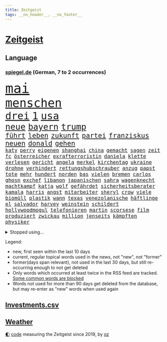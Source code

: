 ```yaml
---
title: Zeitgeist
tags: __no_header__, __no_footer__
---
```


# [Zeitgeist](https://oliz.io/zeitgeist/)

## Language

<h3><a href="https://www.spiegel.de" target="_blank">spiegel.de</a> (German, 7 to 2 occurrences)</h3>
<p style="font-family:monospace">
<span style="font-size:32pt"><a href="news_links.html#mai" class="current">mai</a></span>
<br>
<span style="font-size:28pt"><a href="news_links.html#menschen" class="current">menschen</a></span>
<br>
<span style="font-size:24pt"><a href="news_links.html#drei" class="current">drei</a></span>
<span style="font-size:24pt"><a href="news_links.html#1" class="current">1</a></span>
<span style="font-size:24pt"><a href="news_links.html#usa" class="current">usa</a></span>
<br>
<span style="font-size:20pt"><a href="news_links.html#neue" class="current">neue</a></span>
<span style="font-size:20pt"><a href="news_links.html#bayern" class="current">bayern</a></span>
<span style="font-size:20pt"><a href="news_links.html#trump" class="current">trump</a></span>
<br>
<span style="font-size:16pt"><a href="news_links.html#führt" class="current">führt</a></span>
<span style="font-size:16pt"><a href="news_links.html#leben" class="current">leben</a></span>
<span style="font-size:16pt"><a href="news_links.html#zukunft" class="current">zukunft</a></span>
<span style="font-size:16pt"><a href="news_links.html#partei" class="current">partei</a></span>
<span style="font-size:16pt"><a href="news_links.html#franziskus" class="current">franziskus</a></span>
<span style="font-size:16pt"><a href="news_links.html#neuen" class="current">neuen</a></span>
<span style="font-size:16pt"><a href="news_links.html#donald" class="current">donald</a></span>
<span style="font-size:16pt"><a href="news_links.html#gehen" class="current">gehen</a></span>
<br>
<span style="font-size:12pt"><a href="news_links.html#katy" class="current">katy</a></span>
<span style="font-size:12pt"><a href="news_links.html#perry" class="current">perry</a></span>
<span style="font-size:12pt"><a href="news_links.html#eigenen" class="current">eigenen</a></span>
<span style="font-size:12pt"><a href="news_links.html#shanghai" class="current">shanghai</a></span>
<span style="font-size:12pt"><a href="news_links.html#china" class="current">china</a></span>
<span style="font-size:12pt"><a href="news_links.html#gemacht" class="current">gemacht</a></span>
<span style="font-size:12pt"><a href="news_links.html#sagen" class="current">sagen</a></span>
<span style="font-size:12pt"><a href="news_links.html#zeit" class="current">zeit</a></span>
<span style="font-size:12pt"><a href="news_links.html#fc" class="current">fc</a></span>
<span style="font-size:12pt"><a href="news_links.html#österreicher" class="new">österreicher</a></span>
<span style="font-size:12pt"><a href="news_links.html#exrafterroristin" class="new">exrafterroristin</a></span>
<span style="font-size:12pt"><a href="news_links.html#daniela" class="current">daniela</a></span>
<span style="font-size:12pt"><a href="news_links.html#klette" class="current">klette</a></span>
<span style="font-size:12pt"><a href="news_links.html#verlesen" class="new">verlesen</a></span>
<span style="font-size:12pt"><a href="news_links.html#gericht" class="current">gericht</a></span>
<span style="font-size:12pt"><a href="news_links.html#angela" class="current">angela</a></span>
<span style="font-size:12pt"><a href="news_links.html#merkel" class="current">merkel</a></span>
<span style="font-size:12pt"><a href="news_links.html#kirchentag" class="new">kirchentag</a></span>
<span style="font-size:12pt"><a href="news_links.html#ukraine" class="current">ukraine</a></span>
<span style="font-size:12pt"><a href="news_links.html#drohne" class="current">drohne</a></span>
<span style="font-size:12pt"><a href="news_links.html#verhindert" class="current">verhindert</a></span>
<span style="font-size:12pt"><a href="news_links.html#rettungshubschrauber" class="new">rettungshubschrauber</a></span>
<span style="font-size:12pt"><a href="news_links.html#anzug" class="new">anzug</a></span>
<span style="font-size:12pt"><a href="news_links.html#papst" class="current">papst</a></span>
<span style="font-size:12pt"><a href="news_links.html#tote" class="current">tote</a></span>
<span style="font-size:12pt"><a href="news_links.html#mehr" class="current">mehr</a></span>
<span style="font-size:12pt"><a href="news_links.html#hundert" class="current">hundert</a></span>
<span style="font-size:12pt"><a href="news_links.html#norden" class="current">norden</a></span>
<span style="font-size:12pt"><a href="news_links.html#bas" class="current">bas</a></span>
<span style="font-size:12pt"><a href="news_links.html#vielen" class="current">vielen</a></span>
<span style="font-size:12pt"><a href="news_links.html#bremen" class="current">bremen</a></span>
<span style="font-size:12pt"><a href="news_links.html#carlos" class="current">carlos</a></span>
<span style="font-size:12pt"><a href="news_links.html#ghosn" class="new">ghosn</a></span>
<span style="font-size:12pt"><a href="news_links.html#exchef" class="current">exchef</a></span>
<span style="font-size:12pt"><a href="news_links.html#libanon" class="current">libanon</a></span>
<span style="font-size:12pt"><a href="news_links.html#japanischen" class="current">japanischen</a></span>
<span style="font-size:12pt"><a href="news_links.html#sahra" class="current">sahra</a></span>
<span style="font-size:12pt"><a href="news_links.html#wagenknecht" class="current">wagenknecht</a></span>
<span style="font-size:12pt"><a href="news_links.html#machtkampf" class="current">machtkampf</a></span>
<span style="font-size:12pt"><a href="news_links.html#katja" class="current">katja</a></span>
<span style="font-size:12pt"><a href="news_links.html#wolf" class="current">wolf</a></span>
<span style="font-size:12pt"><a href="news_links.html#gefährdet" class="current">gefährdet</a></span>
<span style="font-size:12pt"><a href="news_links.html#sicherheitsberater" class="current">sicherheitsberater</a></span>
<span style="font-size:12pt"><a href="news_links.html#kamala" class="current">kamala</a></span>
<span style="font-size:12pt"><a href="news_links.html#harris" class="current">harris</a></span>
<span style="font-size:12pt"><a href="news_links.html#angst" class="current">angst</a></span>
<span style="font-size:12pt"><a href="news_links.html#mitarbeiter" class="current">mitarbeiter</a></span>
<span style="font-size:12pt"><a href="news_links.html#sheryl" class="current">sheryl</a></span>
<span style="font-size:12pt"><a href="news_links.html#crow" class="current">crow</a></span>
<span style="font-size:12pt"><a href="news_links.html#viele" class="current">viele</a></span>
<span style="font-size:12pt"><a href="news_links.html#biomüll" class="new">biomüll</a></span>
<span style="font-size:12pt"><a href="news_links.html#plastik" class="current">plastik</a></span>
<span style="font-size:12pt"><a href="news_links.html#wann" class="current">wann</a></span>
<span style="font-size:12pt"><a href="news_links.html#texas" class="current">texas</a></span>
<span style="font-size:12pt"><a href="news_links.html#venezolanische" class="current">venezolanische</a></span>
<span style="font-size:12pt"><a href="news_links.html#häftlinge" class="current">häftlinge</a></span>
<span style="font-size:12pt"><a href="news_links.html#el" class="current">el</a></span>
<span style="font-size:12pt"><a href="news_links.html#salvador" class="current">salvador</a></span>
<span style="font-size:12pt"><a href="news_links.html#harvey" class="current">harvey</a></span>
<span style="font-size:12pt"><a href="news_links.html#weinstein" class="current">weinstein</a></span>
<span style="font-size:12pt"><a href="news_links.html#schildert" class="current">schildert</a></span>
<span style="font-size:12pt"><a href="news_links.html#hollywoodmogul" class="new">hollywoodmogul</a></span>
<span style="font-size:12pt"><a href="news_links.html#telefonieren" class="current">telefonieren</a></span>
<span style="font-size:12pt"><a href="news_links.html#martin" class="current">martin</a></span>
<span style="font-size:12pt"><a href="news_links.html#scorsese" class="new">scorsese</a></span>
<span style="font-size:12pt"><a href="news_links.html#film" class="current">film</a></span>
<span style="font-size:12pt"><a href="news_links.html#produziert" class="current">produziert</a></span>
<span style="font-size:12pt"><a href="news_links.html#zwickau" class="current">zwickau</a></span>
<span style="font-size:12pt"><a href="news_links.html#million" class="current">million</a></span>
<span style="font-size:12pt"><a href="news_links.html#jenseits" class="current">jenseits</a></span>
<span style="font-size:12pt"><a href="news_links.html#kämpften" class="current">kämpften</a></span>
<span style="font-size:12pt"><a href="news_links.html#physiker" class="current">physiker</a></span>
</p>
<details>
<summary>Stopped using...</summary>
<p class="former" style="font-size:12pt">
scheinen(1653) harry(1652) richten(1652) regel(1651) bieten(1650) leichter(1650) diskussion(1649) moderne(1649) vorbereitet(1649) 2022(1648) bedeuten(1648) erklärte(1648) niederländische(1648) tieren(1648) vierte(1648) bitte(1647) gefährlichen(1647) gehe(1647) smartphone(1647) neuseeland(1646) sicherheitsbehörden(1646) bestimmt(1645) bundespräsident(1645) entlassen(1645) gastgeber(1645) halben(1645) islamischen(1645) material(1645) positiv(1645) standort(1645) thailand(1645) bedenken(1644) beschäftigte(1644) juli(1644) rat(1644) ausgesprochen(1643) depressionen(1643) lust(1643) niveau(1643) sekunden(1643) teilte(1643) beraten(1642) nord(1642) provinz(1642) theater(1642) türkischen(1642) manuel(1641) verändern(1641) favoriten(1640) freilassung(1640) gebiet(1640) torhüter(1640) 50000(1639) anlass(1639) meint(1639) strecke(1639) vorsprung(1638) aufgehoben(1637) bestätigen(1636) anhänger(1635) durfte(1635) entsetzen(1635) investitionen(1635) werke(1635) beiträge(1634) körperverletzung(1634) voraus(1634) bundestrainer(1633) glauben(1633) meinen(1632) nachfrage(1631) alarmiert(1629) distanz(1629) feld(1629) gering(1629) überleben(1628) echten(1627) begriff(1626) betrifft(1626) dran(1626) spitzenreiter(1626) außerhalb(1625) bestmarke(1625) bundesgerichtshof(1625) katar(1623) rentner(1623) antrag(1622) kooperation(1622) nieder(1621) schrecken(1619) spenden(1619) papier(1618) hinweis(1609) vermisste(1608) ausgetragen(1597) umbau(1550) langjährige(1543) milliardär(1539) öffnet(1534) fachkräftemangel(1393) zerstörte(1387) bundesanwaltschaft(1374) freigesprochen(1372) tour(1370) verbunden(1367) gesund(1353) kollision(1348) ampel(1316) schlafen(1313) ampelkoalition(1301) bekräftigt(1288) demo(1287) abkommen(1286) fachkräfte(1276) zentralen(1276) einschätzungen(1272) roth(1256) otto(1229) öffentlichrechtlichen(1215) fördern(1204) verantwortlichen(1156) samt(1147) schneiden(1130) unmittelbar(1128) nebenbei(1124) gefangenschaft(1119) harter(1067) westjordanland(1067) debattiert(1052) kandidat(1045) grün(1021) deutsch(1019) stören(1012) fassungslos(1008) toilette(992) effekt(990) streiks(980) nation(977) tagelang(958) irland(931) nationaltrainer(931) staatsanwalt(915) razzien(912) alice(903) ausgemacht(885) gesprengt(880) kampfjets(878) jüdische(874) technische(862) gelegenheit(850) opfers(850) traut(849) überschritten(846) aufgelöst(845) al(844) dritter(841) jung(832) sachsens(830) vorstand(830) minderjährige(818) initiative(817) bewahren(809) verdächtigt(806) loswerden(782) stil(781) zogen(774) hamilton(767) lewis(767) mannheim(752) ferrari(749) arbeitskräfte(745) gründung(739) veröffentlichte(725) fühlte(719) höchststand(708) terrorismus(704) kane(700) seltsame(700) pilot(695) 9(688) objekte(680) anschluss(664) schuldenbremse(662) afdpolitiker(642) vormittag(635) journalistin(632) häfen(630) zeitgleich(630) entpuppt(629) geprüft(619) lady(612) verfolgung(591) 24jährige(590) 03(589) auswertung(571) eingeschränkt(565) harsche(565) horst(565) rolf(565) mehrmals(564) gerechnet(552) mars(549) handball(542) kriegen(542) wütend(540) neonazis(529) empfehlungen(511) sprecherin(510) manch(509) gespalten(504) kostenlos(504) produzent(500) bereichen(496) kapitän(493) verspätung(493) sowohl(492) beleidigungen(491) straftäter(486) fortschritte(479) dorthin(475) oma(473) anzugreifen(470) machtwechsel(468) abgefeuert(467) wettkampf(458) audi(452) schritten(452) jörg(447) michel(443) gefühlt(442) sap(440) reichsten(434) staub(434) wüste(433) gefühle(430) gesichtet(428) heiraten(428) bunte(426) offenbaren(426) mauer(425) nationalsozialismus(423) vizepräsidentin(421) zerlegt(421) häusern(420) blau(417) leichtathletik(415) apples(412) mitspieler(409) raf(409) ranking(408) sitze(405) wirtschaftskrise(404) scheidung(399) bundesland(397) klagte(397) rhetorik(397) fotografiert(395) bomben(393) vorab(392) überlassen(391) vertritt(390) geringer(387) halbzeit(387) bgh(385) diana(381) anwesen(379) drittes(379) noah(379) kulissen(376) therapie(375) bedrohen(373) leidenschaft(372) potenzial(370) polizistin(361) set(361) anschläge(356) diplomatischen(354) worüber(353) ewig(350) wittert(347) grenzkontrollen(346) rafael(345) hals(343) laufender(343) 28jährige(336) vergnügen(335) perfekt(334) vermitteln(333) gene(332) stärkere(331) france(329) nirgendwo(329) brutalen(328) auseinandersetzungen(324) paradies(323) beißt(321) match(321) meisterin(321) kleinstadt(320) breiten(317) türkischer(315) tourist(311) polizeigewalt(309) smith(306) suchten(306) lauern(303) stream(299) ursprünglich(299) gesteuert(298) exfreundin(296) süddeutschland(296) warnte(296) bürgerinnen(294) talent(294) günstig(292) interaktiven(291) kurioser(290) sichtbar(289) jemanden(288) kümmern(286) weidel(286) nuri(285) friseur(284) medikamente(284) müdigkeit(284) westküste(284) zimmer(284) sperren(283) 67(282) ryanair(281) wanderer(280) passende(278) kandidieren(277) mittelschicht(276) ran(276) gesichert(271) richtungen(271) gefühlen(270) gere(270) gehoben(267) löschen(264) lass(263) moderat(263) 130(262) fritz(260) hose(260) schwierigen(258) verließ(258) bond(257) bundesnetzagentur(256) northvolt(255) impfstoff(254) behauptete(253) bordell(252) klimakonferenz(252) sozialdemokrat(250) aktionäre(249) suchmaschine(248) traditionelle(248) kürzungen(247) mittag(247) geheimen(246) lka(246) vermeidet(245) äußere(241) inhaftierten(239) sperrt(239) venezuelas(238) georgia(236) konzernchef(236) astronomie(233) drohender(232) schnäppchen(230) 82(229) kabul(229) begleiter(228) júnior(227) anhängern(226) dankesrede(225) freiburger(224) streichung(224) alarmierende(221) austritt(220) florentina(220) holzinger(220) fahrlässiger(219) nordseeinsel(218) sc(218) cem(217) militärjunta(217) ungewiss(217) versteckte(217) özdemir(217) gegenden(216) markige(216) parteifreund(216) ralph(216) geldbeutel(214) trost(214) flüchtete(213) jakob(213) liam(213) verbraucherzentrale(211) legendären(210) scheidende(210) zwang(208) leipziger(206) wiedereinzug(206) hofiert(202) dauerten(201) namibia(201) fossilien(200) gomez(200) selena(200) torhüterin(200) skispringen(199) wahrheiten(199) wmqualifikation(199) juristischen(197) biathlon(195) rauchen(194) toiletten(191) vertraute(191) überwachungskamera(191) westens(190) bundesebene(189) monats(188) mutmaßlichem(187) republikanern(187) fische(186) eineinhalb(185) konkreten(184) echter(183) rechtsextremist(183) techkonzern(183) mächtigsten(182) renommierte(182) strackzimmermann(182) asylanträge(181) gründete(181) plädieren(180) seitenhieb(180) klopfen(178) korruptionsvorwürfen(175) maler(174) tsg(174) betrugsmasche(173) einführen(171) größeres(171) kifirma(171) lebenszeichen(168) apokalypse(167) beharrlich(167) autobiografie(165) han(165) kategorien(165) konzernchefs(165) rwe(164) schwärmt(164) busse(163) bundesrat(162) lucy(162) leser(161) oberlandesgericht(161) umsetzung(161) jake(160) spdfraktionschef(160) tarifstreit(160) zendaya(159) auswege(158) psychiatrischen(158) verspätet(156) 84(155) gerast(155) richtete(154) synthetische(152) wahldebakel(152) bestseller(151) hamdan(151) ruhen(150) ukrainekriegs(150) wirtschaftsgipfel(150) anschaffung(149) traditionell(149) involviert(148) mangelhafte(147) runden(147) schläft(147) university(147) aldi(146) kürzen(146) lopez(145) mobile(145) knickt(144) missbrauchsvorwürfe(144) wirtschaftswende(144) amtierende(143) bittere(142) funkt(142) gefängnissen(142) verstanden(142) wortbruch(142) herzog(140) sprint(140) sms(139) leiterin(138) orlando(138) ausfällen(137) kartons(137) aufklären(134) bundestages(134) fantasie(134) intendantin(134) zocken(133) geschrumpft(132) schwangerschaftsabbrüche(132) fähigkeiten(131) konferenz(131) ussängerin(131) wal(131) wecken(131) demonstrierende(130) einreisekontrollen(130) geschmuggelt(130) testflug(130) strafgerichtshofs(129) apotheke(128) boxlegende(128) eingeschaltet(128) geschätzt(128) lenkrad(128) tyson(128) widersetzt(128) nikita(126) barrier(125) nachgewiesen(125) abheben(124) accounts(124) r(124) uneinig(123) wggarantie(123) mexikanische(122) preiserhöhungen(122) true(121) bemerkenswerte(120) bezieht(120) hilfsorganisation(120) ärztliche(120) gadgets(119) jair(119) lüneburg(119) rebellen(119) spiekeroog(119) verschieben(119) amtskollegen(118) bonn(118) manches(118) faschismus(117) teamkollege(117) genötigt(116) agassi(115) andre(115) graf(115) kreuzbandriss(115) reinen(115) schauspielerinnen(115) blicke(114) demonstrierten(114) dämlich(114) fbichef(114) kash(114) patel(114) sicherheitspolitik(114) vanessa(114) lettland(113) preuß(113) rassistisches(113) lernte(112) dankte(111) einheimischen(111) herrschaft(111) komische(111) mittelmäßig(111) afrikas(110) falten(110) kannten(110) schwerem(110) verwirrung(110) ankündigungen(109) konkurrieren(109) norweger(109) adidas(108) erbeuten(108) firmenboss(108) großeltern(108) jason(108) spendete(108) forschungsteam(107) praktischen(107) verstößen(107) brad(106) mythos(106) pitt(106) verhandlung(106) alsharaa(105) axt(105) dasselbe(105) heide(104) längsten(104) ministerium(104) rückte(104) umstrittensten(104) memes(103) schultern(103) batteriehersteller(102) erneuert(102) unveröffentlichte(102) staunen(101) verlängern(101) heiklen(100) verlockend(100) tilgen(99) unterwerfen(99) begehrte(98) fda(98) fließt(98) lebensraum(98) pfeift(97) 52(96) klischee(96) selbstkritik(96) verbreitete(96) charité(95) demenz(95) freiwilligen(95) landesweite(95) weltlage(95) dialog(94) eingeschlafen(94) öffnete(94) camper(93) freier(92) klassen(92) pflegeheim(92) skispringer(92) umbenennen(91) aufzuarbeiten(90) bangkok(90) erarbeitet(90) grandjean(90) hüller(90) linus(90) rennserie(90) straßer(90) türsteher(90) beispiele(89) ermittelte(89) kreuzte(89) passagiermaschine(89) philip(89) schauspielstars(89) socken(89) sportereignisse(89) tempolimit(89) verpflichtende(89) visualisierung(89) voranschreiten(89) wilden(89) anke(88) attackierten(88) betrachten(88) bitteren(88) elterngeld(88) gangstern(88) krankenhauses(88) nächstenliebe(88) qualifikationsspiel(88) strommarkt(88) zuhause(88) kartelle(87) notstand(87) skifahren(87) staatsanwältin(87) umkreist(87) genosse(86) hochhäuser(86) neunzigerjahren(86) regisseurin(86) spiegelleser(86) tabea(86) vermeintlicher(86) aufbrechen(85) bella(85) generalstaatsanwältin(85) interessanter(85) weltschachverband(85) dingen(84) geweckt(84) myanmars(84) prager(84) ramsey(84) selbstbewusstsein(84) studentinnen(84) émile(84) getrennte(83) gewohnheiten(83) militärdiktatur(83) verfolgten(83) beschädigtem(82) gültig(82) nervige(82) stürze(82) unbekannt(82) verführerischer(82) versichert(82) wertvollsten(82) airports(81) fehlverhalten(81) predigt(81) privileg(81) rechnerisch(81) uneinigkeit(81) verbesserung(81) bauch(80) bussen(80) enthüllen(80) schockanrufen(80) schockanrufer(80) sensibel(80) auftragslage(79) dänischer(79) kurznachrichtendienst(79) synchronsprechen(79) tagt(79) aufheben(78) gewalttätiger(78) klimaneutralität(78) legendärer(78) rüttelt(78) ablehnt(77) imperialismus(77) milliardenschulden(77) verkaufte(77) weltcuprennen(77) wintersport(77) bundesligaklubs(76) darmkrebs(76) gelobt(76) gesundheitsbehörde(76) gradmesser(76) posts(76) simmons(76) sushi(76) telefonbetrug(76) 289(75) aneinandergeraten(75) anteilen(75) entgegensetzen(75) gmbh(75) herstellung(75) spezialist(75) uk(75) zuschauen(75) einsatzkräften(74) eubürgern(74) fußgängerin(74) grönländer(74) rosa(74) zivilklage(74) aneinander(73) biathletin(73) früheres(73) kollegium(73) richtlinien(73) sogenannter(73) tijuana(73) weltregionen(73) internationales(72) kugelbombe(72) chaotischen(71) geimpft(71) hase(71) manchem(71) patientenverfügung(71) rebellische(71) verkaufszahlen(71) wilder(71) zusammengeschlossen(71) erfolgsgeschichte(70) manipulierte(70) talk(70) tiktokapp(70) erhalte(69) ismitglied(69) patricia(69) räuber(69) sommerspiele(69) versammelten(69) autismus(68) bewährten(68) errungenschaften(68) station(68) sterne(68) unterkünften(68) verstimmungen(68) vertiefen(68) weht(68) aufbauen(67) drinnen(67) importieren(67) instrument(67) mandy(67) prinzipien(67) teleskop(67) kabarettist(66) konstruktiven(66) körperlich(66) premiere(66) taskforce(66) unbesiegbar(66) bestimmung(65) bündeln(65) europäischem(65) fußballnationalelf(65) sun(65) yuval(65) geflügelpest(64) geschwindigkeiten(64) menschenrechtlerin(64) mies(64) orf(64) seehofer(64) tübinger(64) unterlief(64) aufholjagd(63) chinapolitik(63) dankt(63) erdbebenopfer(63) hoffenheims(63) laptop(63) millionenfach(63) topspiel(63) aufmarsch(62) berlinerin(62) flüssigerdgas(62) handschellen(62) intrige(62) magazine(62) rettungskräften(62) vertraulichen(62) ärztinnen(62) ausgelassen(61) gefecht(61) lübeck(61) lübecker(61) unerwarteten(61) uwe(61) 1991(60) ausfindig(60) auslieferungshaft(60) friedenstruppen(60) kulturgeschichte(60) perspektive(60) bredouille(59) charakters(59) kapitel(59) may(59) auffanglager(58) biopic(58) verwechslung(58) wahnsinn(58) 242(57) karten(57) ländlichen(57) løkke(57) rasmussen(57) saarländische(57) andenken(56) ankläger(56) bürgergeldempfängern(56) einspringen(56) engagierte(56) filmreif(56) fraktionsspitze(56) gaga(56) minerva(56) sauber(56) selbstständigkeit(56) shakespeares(56) wolodin(56) colorado(55) dak(55) kosteten(55) oper(55) paraden(55) phantom(55) tarifverhandlungen(55) vollgas(55) wunschkandidat(55) angeschlagen(54) eignen(54) erbitterter(54) familienmitglieder(54) hang(54) eitelkeit(53) ledmasken(53) niko(53) offensiv(53) protestaktion(53) unescoweltkulturerbe(53) niger(52) sicherheitskonferenz(52) beschießen(51) gekrönt(51) ami(50) ankara(50) asylsuchenden(50) barrikaden(50) erwarteten(50) fachleuten(50) führerscheinprüfung(50) geheimnisvolle(50) kämpferisch(50) miroslav(50) rächt(50) sanktioniert(50) siege(50) ungebrochen(50) ungewöhnlichem(50) angemessen(49) berechnung(49) geschwindigkeitsbegrenzung(49) großvater(49) openaiceo(49) oscaracademy(49) ostukraine(49) sprachlos(49) 66jährige(48) klimazielen(48) obst(48) sarkozy(48) transparency(48) verbrachte(48) wmgold(48) guineabissau(47) marieagnes(47) repressionen(47) rover(47) stimmzettel(47) zeche(47) ausschluss(46) ausschuss(46) maßstab(46) verängstigt(46) xai(46) ausgleichen(45) karlheinz(45) runter(45) schlechtem(45) schreiten(45) anhalt(44) handelsrouten(44) luxushotel(44) mobilisiert(44) selbstständig(44) anschließen(43) katastrophale(43) milliardeninvestitionen(43) coaching(42) entsendung(42) forscherteam(42) gremium(42) herausgeben(42) inhaftierte(42) office(42) oval(42) pfleger(42) sicherheitsfreigaben(42) weggefegt(42) alkoholkonsum(41) center(41) einkauft(41) klauen(41) lebten(41) raumsonde(41) sozialer(41) tv+(41) gescheiterter(40) ingebrigtsen(40) kurieren(40) pickleball(40) terrorgruppe(40) verhalf(40) ausharren(39) gleichnamigen(39) lahme(39) dienstes(38) hervorragende(38) mehrarbeit(38) minen(38) mitsprache(38) spdpolitikerin(38) benutzt(37) geisterstadt(37) generäle(37) kopenhagen(37) rückgrat(37) slogan(37) ungarischen(37) wohlstands(37) auseinanderdriften(36) autozölle(36) hochrangiges(36) riad(36) hillary(35) regierungen(35) schlechteste(35) tücken(35) versprochene(35) 25jähriger(34) anderthalb(34) gelsenkirchen(34) großrazzia(34) kollaps(34) retterin(34) schweitzer(34) verbrennungsmotoren(34) wangerooge(34) amazons(33) blutig(33) bundesinnenministerin(33) hercules(33) lizenzen(33) prozessauftakt(33) rechtsrucks(33) usstreitkräfte(33) elektroautohersteller(32) keines(32) komplexe(32) sbahnen(32) vierteljahrhundert(32) zweitem(32) entschlossenheit(31) gegnerischen(31) würdigt(31) abschreckung(30) erdoğans(30) formel1star(30) thailändische(30) beratungen(29) einiger(29) eröffnungsrede(29) flugverkehr(29) galatasaray(29) ifo(29) kadaver(29) schwarzwald(29) côte(28) d’azur(28) profitierten(28) saal(28) tyrannen(28) eingebunden(27) einzuschätzen(27) fastenmonats(27) flüchtlingscamp(27) groko(27) story(27) weltordnung(27) zollankündigung(27) ägyptischen(27) aufwind(26) berkeley(26) blatter(26) lachs(26) schädliche(26) conan(25) downey(25) hendrik(25) arbeiteten(24) ukrainegipfel(24) zwangspause(24) deloitte(23) disqualifikationen(23) einfachen(23) herben(23) no(23) other(23) prevc(23) prämien(23) technologien(23) trainern(23) updates(23) 2050(22) 22jährigen(22) 90000(22) gebäck(22) glaubten(22) halfen(22) senatoren(22) siebten(22) symbolkraft(22) atubolu(21) breit(21) generell(21) haifa(21) o’brien(21) pisten(21) albert(20) 1997(19) europaweite(19) komiker(19) mayhem(19) anschlagsplans(18) arbeitsgruppen(18) belegschaft(18) schlau(18) spezialeinheit(18) zweidrittelmehrheit(18) kontrollierten(17) korruptionsverdacht(17) nordseeküste(17) regierungsnahe(17) stefani(17) unkrautvernichtungsmittels(17) überzogene(17) brisbane(16) fadenkreuz(16) fahrlässige(16) geringen(16) milliardenpaket(16) nordderby(16) rekordkulisse(16) roll(16) berlinschöneberg(15) case(15) cold(15) disqualifiziert(15) ehemals(15) enfant(15) euparlament(15) gebebt(15) melanie(15) pater(15) terrible(15) todesumstände(15) ukrainerusslandkrieg(15) angreift(14) finanzpaket(14) finnlands(14) juristin(14) politikwissenschaftlerin(14) rechtlich(14) spurlos(14) wombat(14) zugelegt(14) batteriefabrik(13) bestochen(13) erfand(13) geklauter(13) gelbe(13) kolosseum(13) long(13) posieren(13) ritzen(13) teilschuld(13) touristenfails(13) unpassende(13) verfilmung(13) brasilianische(12) bratzpop(12) einmischen(12) etappen(12) joschka(12) ludwigsburg(12) länderkammer(12) mürbe(12) osteuropa(12) arbeitgebern(11) entlarvt(11) freue(11) kilometerweit(11) misslingt(11) philippinische(11) russin(11) schlimmes(11)
</p>
</details>
<p>Legend:
<ul>
<li><span class="new">new</span>, first seen within the last 10 days</li>
<li><span class="current">current</span>, regular topical words used in the news, not "new", not "former"</li>
<li><span class="former">former(days span relevant)</span>, not used in the last 30 days, but still re-occurring enough to not get deleted</li>
<li>Only words which occurred at least twice in the RSS feed are tracked. <a href="language/filters.py">Some common words are blocked</a></li>
<li>Words not used for more than 90 days get deleted from the database, but may re-enter as "new" words when used again</li>
</ul>
</p>

## [Investments](investments.html)[.csv](investments.csv)

## [Weather](weather.html)

<footer>
<a href="javascript:toggleTheme()" class="nav">🌓</a>
<a href="https://github.com/ooz/zeitgeist">code</a> measuring the Zeitgeist since 2019, by <a href="https://oliz.io">oz</a>
</footer>
